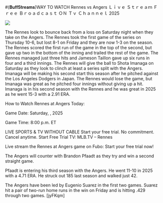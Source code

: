 #(𝐁𝐮𝐟𝐟𝐒𝐭𝐫𝐞𝐚𝐦𝐬)WAY TO WATCH Rennes vs Angers Ｌｉｖｅ Ｓｔｒｅａｍ Ｆｒｅｅ Ｂｒｏａｄｃａｓｔ ＯＮ Ｔｖ Ｃｈａｎｎｅｌ  2025  
  
  
[![](https://i.imgur.com/qSNzIqt.png)](https://movie.rssnews.media/IcFghDzl.php)  
  
The Rennes look to bounce back from a loss on Saturday night when they take on the Angers. The Rennes took the first game of the series on Thursday 10-6, but lost 8-1 on Friday and they are now 1-3 on the season. The Rennes scored the first run of the game in the top of the second, but gave up two in the bottom of the inning and trailed the rest of the game. The Rennes managed just three hits and Jameson Taillon gave up six runs in four and a third innings. The Rennes will give the ball to Shota Imanaga on Saturday as they look to clinch at least a series split with the Angers. Imanaga will be making his second start this season after he pitched against the Los Angeles Dodgers in Japan. The Rennes would lose the game, but Imanaga was great as he pitched four innings without giving up a hit. Imanaga is in his second season with the Rennes and he was great in 2025 as he went 15-3 with a 2.91 ERA.

How to Watch Rennes at Angers Today:

Game Date: Saturday, , 2025

Game Time: 8:00 p.m. ET

LIVE SPORTS & TV WITHOUT CABLE
Start your free trial. No commitment. Cancel anytime.
Start Free Trial
TV: MLB.TV – Rennes

Live stream the Rennes at Angers game on Fubo: Start your free trial now!

The Angers will counter with Brandon Pfaadt as they try and win a second straight game.

Pfaadt is entering his third season with the Angers. He went 11-10 in 2025 with a 4.71 ERA. He struck out 185 last season and walked just 42.

The Angers have been led by Eugenio Suarez in the first two games. Suarez hit a pair of two-run home runs in the win on Friday and is hitting .429 through two games. [jyFKqm]